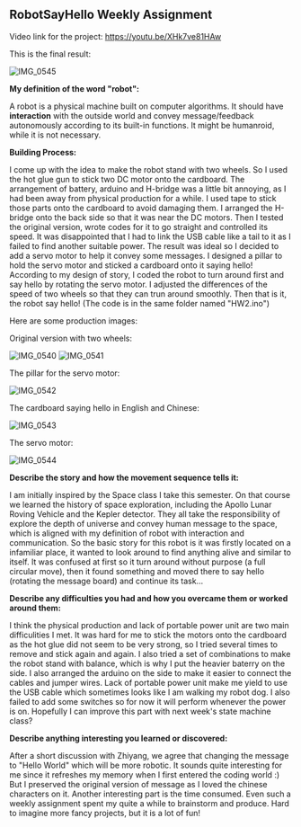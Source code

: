 ## RobotSayHello Weekly Assignment

Video link for the project: https://youtu.be/XHk7ve81HAw

This is the final result:

![IMG_0545](https://user-images.githubusercontent.com/57734650/133886321-ceae1f76-c3b9-4df8-82de-afcb175d044b.jpg)

**My definition of the word "robot":**

A robot is a physical machine built on computer algorithms. It should have **interaction** with the outside world and convey message/feedback autonomously according to its built-in functions. It might be humanroid, while it is not necessary.

**Building Process:**

I come up with the idea to make the robot stand with two wheels. So I used the hot glue gun to stick two DC motor onto the cardboard. The arrangement of battery, arduino and H-bridge was a little bit annoying, as I had been away from physical production for a while. I used tape to stick those parts onto the cardboard to avoid damaging them. I arranged the H-bridge onto the back side so that it was near the DC motors. Then I tested the original version, wrote codes for it to go straight and controlled its speed. It was disappointed that I had to link the USB cable like a tail to it as I failed to find another suitable power. The result was ideal so I decided to add a servo motor to help it convey some messages. I designed a pillar to hold the servo motor and sticked a cardboard onto it saying hello! According to my design of story, I coded the robot to turn around first and say hello by rotating the servo motor. I adjusted the differences of the speed of two wheels so that they can trun around smoothly. Then that is it, the robot say hello! (The code is in the same folder named  "HW2.ino")

Here are some production images:

Original version with two wheels:

![IMG_0540](https://user-images.githubusercontent.com/57734650/133886308-31c2dc40-7d04-4b2e-80f6-1e1cef876858.jpg)
![IMG_0541](https://user-images.githubusercontent.com/57734650/133886311-9e141a25-711b-457f-9ccf-4b209360c998.jpg)

The pillar for the servo motor:

![IMG_0542](https://user-images.githubusercontent.com/57734650/133886315-6c7052db-aa25-4eee-9b6b-8b9565d9ae42.jpg)

The cardboard saying hello in English and Chinese:

![IMG_0543](https://user-images.githubusercontent.com/57734650/133886318-c608777c-0eae-4572-979d-dc9b3d18e2dc.jpg)

The servo motor:

![IMG_0544](https://user-images.githubusercontent.com/57734650/133886320-7ce57301-4e88-4642-be6d-af5ac2acd345.jpg)


**Describe the story and how the movement sequence tells it:**

I am initially inspired by the Space class I take this semester. On that course we learned the history of space exploration, including the Apollo Lunar Roving Vehicle and the Kepler detector. They all take the responsibility of explore the depth of universe and convey human message to the space, which is aligned with my definition of robot with interaction and communication. So the basic story for this robot is it was firstly located on a infamiliar place, it wanted to look around to find anything alive and similar to itself. It was confused at first so it turn around without purpose (a full circular move), then it found something and moved there to say hello (rotating the message board) and continue its task…

**Describe any difficulties you had and how you overcame them or worked around them:**

I think the physical production and lack of portable power unit are two main difficulities I met. It was hard for me to stick the motors onto the cardboard as the hot glue did not seem to be very strong, so I tried several times to remove and stick again and again. I also tried a set of combinations to make the robot stand with balance, which is why I put the heavier baterry on the side. I also arranged the arduino on the side to make it easier to connect the cables and jumper wires. Lack of portable power unit make me yield to use the USB cable which sometimes looks like I am walking my robot dog. I also failed to add some switches so for now it will perform whenever the power is on. Hopefully I can improve this part with next week's state machine class?

**Describe anything interesting you learned or discovered:**

After a short discussion with Zhiyang, we agree that changing the message to "Hello World" which will be more robotic. It sounds quite interesting for me since it refreshes my memory when I first entered the coding world :) But I preserved the original version of message as I loved the chinese characters on it. Another interesting part is the time consumed. Even such a weekly assignment spent my quite a while to brainstorm and produce. Hard to imagine more fancy projects, but it is a lot of fun!

